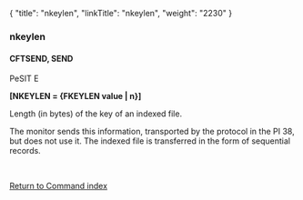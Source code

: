 {
    "title": "nkeylen",
    "linkTitle": "nkeylen",
    "weight": "2230"
}<span id="nkeylen"></span>

### nkeylen

#### CFTSEND, SEND

PeSIT E

**[NKEYLEN = <span class="underline">{FKEYLEN value</span> &#124; n}]**

Length (in bytes) of the key of an indexed file.

The monitor sends this information, transported by the protocol in the
PI 38, but does not use it. The indexed file is transferred in the form
of sequential records.

 

[Return to Command index](../../)
